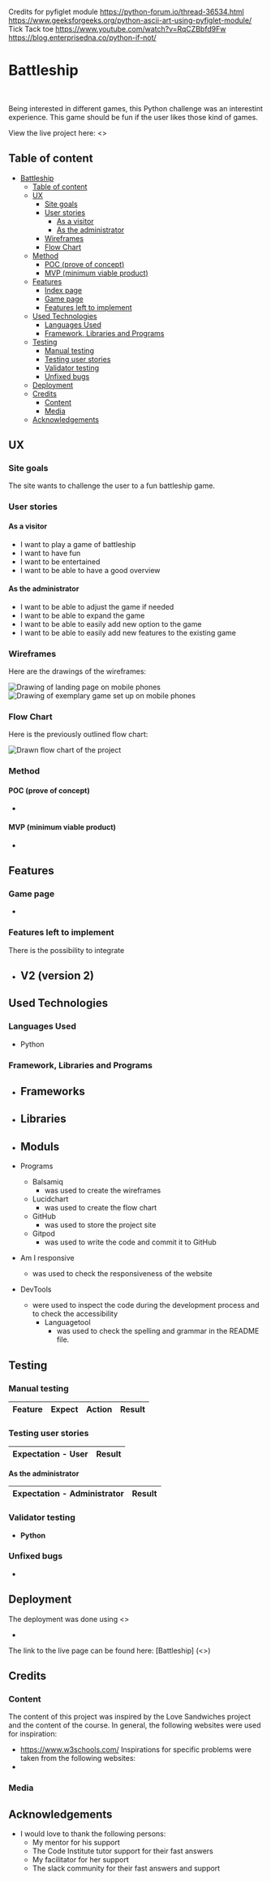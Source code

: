 Credits 
for pyfiglet module
<https://python-forum.io/thread-36534.html>
<https://www.geeksforgeeks.org/python-ascii-art-using-pyfiglet-module/>
Tick Tack toe
<https://www.youtube.com/watch?v=RqCZBbfd9Fw>
<https://blog.enterprisedna.co/python-if-not/>


# Battleship

![]()
![]()

Being interested in different games, this Python challenge was an interestint experience. This game should be fun if the user likes those kind of games.

View the live project here: <>

## Table of content

- [Battleship](#battleship)
  - [Table of content](#table-of-content)
  - [UX](#ux)
    - [Site goals](#site-goals)
    - [User stories](#user-stories)
      - [As a visitor](#as-a-visitor)
      - [As the administrator](#as-the-administrator)
    - [Wireframes](#wireframes)
    - [Flow Chart](#flow-chart)
  - [Method](#method)
    - [POC (prove of concept)](#poc-(prove-of-concept))
    - [MVP (minimum viable product)](#mvp-(minimum-viable-product))
  - [Features](#features)
    - [Index page](#index-page)
    - [Game page](#game-page)
    - [Features left to implement](#features-left-to-implement)
  - [Used Technologies](#used-technologies)
    - [Languages Used](#languages-used)
    - [Framework, Libraries and Programs](#framework-libraries-and-programs)
  - [Testing](#testing)
    - [Manual testing](#manual-testing)
    - [Testing user stories](#testing-user-stories)
    - [Validator testing](#validator-testing)
    - [Unfixed bugs](#unfixed-bugs)
  - [Deployment](#deployment)
  - [Credits](#credits)
    - [Content](#content)
    - [Media](#media)
  - [Acknowledgements](#acknowledgements)

## UX

### Site goals

The site wants to challenge the user to a fun battleship game.

### User stories

#### As a visitor

- I want to play a game of battleship
- I want to have fun
- I want to be entertained
- I want to be able to have a good overview

#### As the administrator

- I want to be able to adjust the game if needed
- I want to be able to expand the game
- I want to be able to easily add new option to the game
- I want to be able to easily add new features to the existing game

### Wireframes

Here are the drawings of the wireframes:

![Drawing of landing page on mobile phones](assets/readme-images/wireframe1.png)
![Drawing of exemplary game set up on mobile phones](assets/readme-images/wireframe3.png)


### Flow Chart

Here is the previously outlined flow chart:

![Drawn flow chart of the project](assets/readme-images/flow-chart.png)

### Method

#### POC (prove of concept)

- 

#### MVP (minimum viable product)

- 

## Features

### 

### Game page

- 

### Features left to implement

There is the possibility to integrate

- **V2 (version 2)**
  - 



## Used Technologies

### Languages Used

- Python

### Framework, Libraries and Programs

- Frameworks 
    -
- Libraries 
    -
- Moduls
    -
- Programs
    - Balsamiq
        - was used to create the wireframes
    - Lucidchart
        - was used to create the flow chart
    - GitHub
        - was used to store the project site
    - Gitpod
        - was used to write the code and commit it to GitHub


- Am I responsive
  - was used to check the responsiveness of the website
- DevTools
  - were used to inspect the code during the development process and to check the accessibility
    - Languagetool
        - was used to check the spelling and grammar in the README file.
  
## Testing

### Manual testing

| **Feature** | **Expect** | **Action** | **Result** |
|---------------------|--------------------|--------------------------|------------------------------|


### Testing user stories

| **Expectation - User** | **Result**|
|--------------|------------|


**As the administrator**

| **Expectation - Administrator** | **Result**|
|--------------|------------|


### Validator testing

- **Python**


### Unfixed bugs

- 

## Deployment

The deployment was done using <>

- 
The link to the live page can be found here: [Battleship] (<>)

## Credits

### Content

The content of this project was inspired by the Love Sandwiches project and the content of the course. In general, the following websites were used for inspiration:
  - <https://www.w3schools.com/>
Inspirations for specific problems were taken from the following websites:
  - 

### Media



## Acknowledgements

- I would love to thank the following persons:
  - My mentor for his support
  - The Code Institute tutor support for their fast answers
  - My facilitator for her support
  - The slack community for their fast answers and support